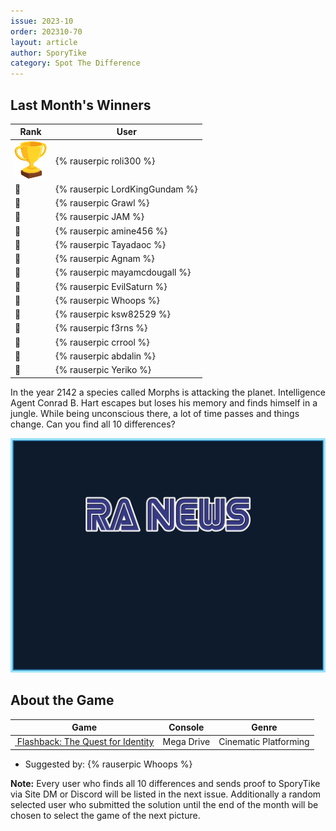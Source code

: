 ```yaml
---
issue: 2023-10
order: 202310-70
layout: article
author: SporyTike
category: Spot The Difference
---
```


## Last Month's Winners

<table><thead><tr><th>Rank</th><th>User</th></tr></thead><tbody>
  <tr><td><img src="../../img/trophy_small.png"/></td><td><div class="bingo-winner-small">{% rauserpic roli300 %}</div></td></tr>
  <tr><td>🥈</td><td>{% rauserpic LordKingGundam %}</td></tr>
  <tr><td>🥉</td><td>{% rauserpic Grawl %}</td></tr>
  <tr><td>🏅</td><td>{% rauserpic JAM %}</td></tr>
  <tr><td>🏅</td><td>{% rauserpic amine456 %}</td></tr>
  <tr><td>🏅</td><td>{% rauserpic Tayadaoc %}</td></tr>
  <tr><td>🏅</td><td>{% rauserpic Agnam %}</td></tr>
  <tr><td>🏅</td><td>{% rauserpic mayamcdougall %}</td></tr>
  <tr><td>🏅</td><td>{% rauserpic EvilSaturn %}</td></tr>
  <tr><td>🏅</td><td>{% rauserpic Whoops %}</td></tr>
  <tr><td>🏅</td><td>{% rauserpic ksw82529 %}</td></tr>
  <tr><td>🏅</td><td>{% rauserpic f3rns %}</td></tr>
  <tr><td>🏅</td><td>{% rauserpic crrool %}</td></tr>
  <tr><td>🏅</td><td>{% rauserpic abdalin %}</td></tr>
  <tr><td>🏅</td><td>{% rauserpic Yeriko %}</td></tr>
</tbody></table>

In the year 2142 a species called Morphs is attacking the planet. Intelligence Agent Conrad B. Hart escapes but loses his memory and finds himself in a jungle. While being unconscious there, a lot of time passes and things change. Can you find all 10 differences?

<p align="center">
  <img src="img/Fun/SpotTheDifferenceTemp.png" />
</p>

## About the Game

| Game                                                                                                                                                                                                                                          | Console    | Genre                 |
| --------------------------------------------------------------------------------------------------------------------------------------------------------------------------------------------------------------------------------------------- | ---------- | --------------------- |
| <a class="gameicon-link" href="https://retroachievements.org/game/165" target="_blank" rel="noopener"> <img class="gameicon" src="https://retroachievements.org/Images/055707.png" alt=""> <span>Flashback: The Quest for Identity</span></a> | Mega Drive | Cinematic Platforming |


* Suggested by: {% rauserpic Whoops %}

**Note:** Every user who finds all 10 differences and sends proof to SporyTike via Site DM or Discord will be listed in the next issue. Additionally a random selected user who submitted the solution until the end of the month will be chosen to select the game of the next picture.
